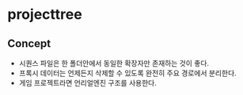 # projecttree

## Concept
- 시퀀스 파일은 한 폴더안에서 동일한 확장자만 존재하는 것이 좋다.
- 프록시 데이터는 언제든지 삭제할 수 있도록 완전히 주요 경로에서 분리한다.
- 게임 프로젝트라면 언리얼엔진 구조를 사용한다.
